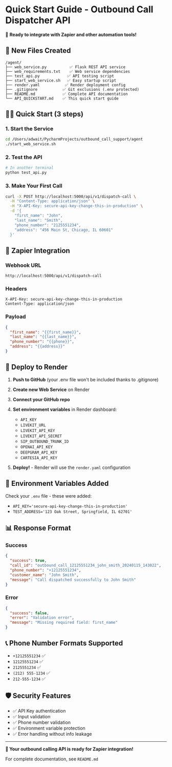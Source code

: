 # Quick Start Guide - Outbound Call Dispatcher API

🚀 **Ready to integrate with Zapier and other automation tools!**

## 📁 New Files Created

```
/agent/
├── web_service.py          ✅ Flask REST API service
├── web_requirements.txt    ✅ Web service dependencies
├── test_api.py            ✅ API testing script
├── start_web_service.sh   ✅ Easy startup script
├── render.yaml           ✅ Render deployment config
├── .gitignore           ✅ Git exclusions (.env protected)
├── README.md            ✅ Complete API documentation
└── API_QUICKSTART.md    ✅ This quick start guide
```

## 🏃‍♂️ Quick Start (3 steps)

### 1. Start the Service
```bash
cd /Users/adwait/PycharmProjects/outbound_call_support/agent
./start_web_service.sh
```

### 2. Test the API
```bash
# In another terminal
python test_api.py
```

### 3. Make Your First Call
```bash
curl -X POST http://localhost:5000/api/v1/dispatch-call \
  -H "Content-Type: application/json" \
  -H "X-API-Key: secure-api-key-change-this-in-production" \
  -d '{
    "first_name": "John",
    "last_name": "Smith",
    "phone_number": "2125551234",
    "address": "456 Main St, Chicago, IL 60601"
  }'
```

## 🔌 Zapier Integration

### Webhook URL
```
http://localhost:5000/api/v1/dispatch-call
```

### Headers
```
X-API-Key: secure-api-key-change-this-in-production
Content-Type: application/json
```

### Payload
```json
{
  "first_name": "{{first_name}}",
  "last_name": "{{last_name}}",
  "phone_number": "{{phone}}",
  "address": "{{address}}"
}
```

## 🚀 Deploy to Render

1. **Push to GitHub** (your .env file won't be included thanks to .gitignore)
2. **Create new Web Service** on Render
3. **Connect your GitHub repo**
4. **Set environment variables** in Render dashboard:
   - `API_KEY`
   - `LIVEKIT_URL`
   - `LIVEKIT_API_KEY`
   - `LIVEKIT_API_SECRET`
   - `SIP_OUTBOUND_TRUNK_ID`
   - `OPENAI_API_KEY`
   - `DEEPGRAM_API_KEY`
   - `CARTESIA_API_KEY`

5. **Deploy!** - Render will use the `render.yaml` configuration

## 🔧 Environment Variables Added

Check your `.env` file - these were added:
- `API_KEY='secure-api-key-change-this-in-production'`
- `TEST_ADDRESS='123 Oak Street, Springfield, IL 62701'`

## 📊 Response Format

### Success
```json
{
  "success": true,
  "call_id": "outbound_call_12125551234_john_smith_20240115_143022",
  "phone_number": "+12125551234",
  "customer_name": "John Smith",
  "message": "Call dispatched successfully to John Smith"
}
```

### Error
```json
{
  "success": false,
  "error": "Validation error",
  "message": "Missing required field: first_name"
}
```

## 📞 Phone Number Formats Supported
- `+12125551234` ✅
- `12125551234` ✅
- `2125551234` ✅
- `(212) 555-1234` ✅
- `212-555-1234` ✅

## 🛡️ Security Features
- ✅ API Key authentication
- ✅ Input validation
- ✅ Phone number validation
- ✅ Environment variable protection
- ✅ Error handling without info leakage

---

**🎉 Your outbound calling API is ready for Zapier integration!**

For complete documentation, see `README.md`